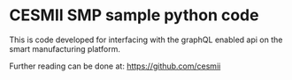 # CESMII SMP sample python code

This is code developed for interfacing with the graphQL enabled api on the smart manufacturing platform.

Further reading can be done at: https://github.com/cesmii

